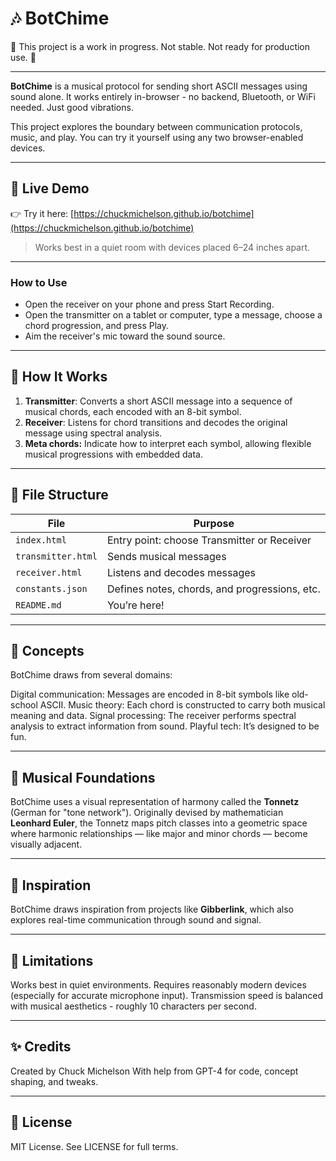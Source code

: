 # 🎶 BotChime

🚧 This project is a work in progress. Not stable. Not ready for production use. 🚧

---

**BotChime** is a musical protocol for sending short ASCII messages using sound alone. It works entirely in-browser - no backend, Bluetooth, or WiFi needed. Just good vibrations.

This project explores the boundary between communication protocols, music, and play. You can try it yourself using any two browser-enabled devices.

---


## 🔗 Live Demo

👉 Try it here: [https://chuckmichelson.github.io/botchime](https://chuckmichelson.github.io/botchime)

> Works best in a quiet room with devices placed 6–24 inches apart.

---

### How to Use

- Open the receiver on your phone and press Start Recording.
- Open the transmitter on a tablet or computer, type a message, choose a chord progression, and press Play.
- Aim the receiver's mic toward the sound source.

---

## 🧪 How It Works

1. **Transmitter**: Converts a short ASCII message into a sequence of musical chords, each encoded with an 8-bit symbol.
2. **Receiver**: Listens for chord transitions and decodes the original message using spectral analysis.
3. **Meta chords:** Indicate how to interpret each symbol, allowing flexible musical progressions with embedded data.

---

## 📁 File Structure

| File | Purpose |
|------|---------|
| `index.html` | Entry point: choose Transmitter or Receiver |
| `transmitter.html` | Sends musical messages |
| `receiver.html` | Listens and decodes messages |
| `constants.json` | Defines notes, chords, and progressions, etc. |
| `README.md` | You’re here! |

---

## 🧠 Concepts

BotChime draws from several domains:

Digital communication: Messages are encoded in 8-bit symbols like old-school ASCII.
Music theory: Each chord is constructed to carry both musical meaning and data.
Signal processing: The receiver performs spectral analysis to extract information from sound.
Playful tech: It’s designed to be fun.

---

## 🎵 Musical Foundations

BotChime uses a visual representation of harmony called the **Tonnetz** (German for "tone network"). Originally devised by mathematician **Leonhard Euler**, the Tonnetz maps pitch classes into a geometric space where harmonic relationships — like major and minor chords — become visually adjacent.

---

## 🧬 Inspiration

BotChime draws inspiration from projects like **Gibberlink**, which also explores real-time communication through sound and signal.

---

## 🚧 Limitations

Works best in quiet environments.
Requires reasonably modern devices (especially for accurate microphone input).
Transmission speed is balanced with musical aesthetics - roughly 10 characters per second.

---

## ✨ Credits

Created by Chuck Michelson
With help from GPT-4 for code, concept shaping, and tweaks.

---

## 📄 License

MIT License.
See LICENSE for full terms.